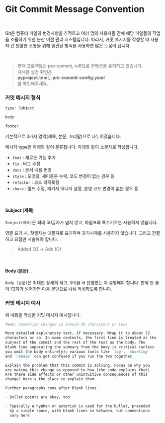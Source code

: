 # Git Commit Message Convention

<br>

Git은 컴퓨터 파일의 변경사항을 추적하고 여러 명의 사용자들 간에 해당 파일들의 작업을 조율하기 위한 분산 버전 관리 시스템입니다. 따라서, 커밋 메시지를 작성할 때 사용자 간 원활한 소통을 위해 일관된 형식을 사용하면 많은 도움이 됩니다.

<br>

> 현재 프로젝트는 pre-commit, ruff으로 컨벤션을 유지하고 있습니다.<br> 자세한 설정 확인은<br>
**pyproject.toml, .pre-commit-config.yaml** <br>
를 확인해주세요.

### 커밋 메시지 형식

```bash
type: Subject

body

footer
```

기본적으로 3가지 영역(제목, 본문, 꼬리말)으로 나누어졌습니다.

메시지 type은 아래와 같이 분류됩니다. 아래와 같이 소문자로 작성합니다.

- `feat` : 새로운 기능 추가
- `fix` : 버그 수정
- `docs` : 문서 내용 변경
- `style` : 포맷팅, 세미콜론 누락, 코드 변경이 없는 경우 등
- `refactor` : 코드 리팩토링
- `chore` : 빌드 수정, 패키지 매니저 설정, 운영 코드 변경이 없는 경우 등

<br>

#### Subject (제목)

`Subject(제목)`은 최대 50글자가 넘지 않고, 마침표와 특수기호는 사용하지 않습니다.

영문 표기 시, 첫글자는 대문자로 표기하며 과거시제를 사용하지 않습니다. 그리고 간결하고 요점만 서술해야 합니다.

> Added (X) → Add (O)

<br>

#### Body (본문)

`Body (본문)`은 최대한 상세히 적고, `무엇`을 `왜` 진행했는 지 설명해야 합니다. 만약 한 줄이 72자가 넘어가면 다음 문단으로 나눠 작성하도록 합니다.

### 커밋 메시지 예시

위 내용을 작성한 커밋 메시지 예시입니다.

```markdown
feat: Summarize changes in around 50 characters or less

More detailed explanatory text, if necessary. Wrap it to about 72
characters or so. In some contexts, the first line is treated as the
subject of the commit and the rest of the text as the body. The
blank line separating the summary from the body is critical (unless
you omit the body entirely); various tools like `log`, `shortlog`
and `rebase` can get confused if you run the two together.

Explain the problem that this commit is solving. Focus on why you
are making this change as opposed to how (the code explains that).
Are there side effects or other unintuitive consequences of this
change? Here's the place to explain them.

Further paragraphs come after blank lines.

- Bullet points are okay, too

- Typically a hyphen or asterisk is used for the bullet, preceded
  by a single space, with blank lines in between, but conventions
  vary here
```

